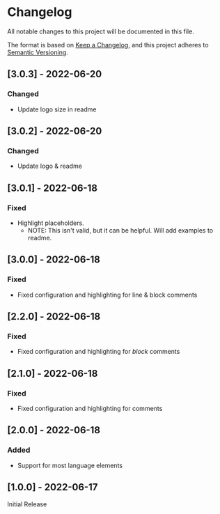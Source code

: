 # Changelog

All notable changes to this project will be documented in this file.

The format is based on [Keep a Changelog][keep-a-changelog], and this project adheres to [Semantic Versioning][semver].


<!-- ## [Unreleased] -->

## [3.0.3] - 2022-06-20
### Changed
- Update logo size in readme

## [3.0.2] - 2022-06-20
### Changed
- Update logo & readme

## [3.0.1] - 2022-06-18
### Fixed
- Highlight placeholders. 
    - NOTE: This isn't valid, but it can be helpful. Will add examples to readme.

## [3.0.0] - 2022-06-18
### Fixed
- Fixed configuration and highlighting for line & block comments


## [2.2.0] - 2022-06-18
### Fixed
- Fixed configuration and highlighting for *block* comments


## [2.1.0] - 2022-06-18
### Fixed
- Fixed configuration and highlighting for comments


## [2.0.0] - 2022-06-18
### Added
- Support for most language elements


## [1.0.0] - 2022-06-17
Initial Release


<!-- ======================================================================= -->
<!-- Links                                                                   -->
<!-- ======================================================================= -->

[keep-a-changelog]: https://keepachangelog.com/en/1.0.0/
[semver]: https://semver.org/spec/v2.0.0.html
